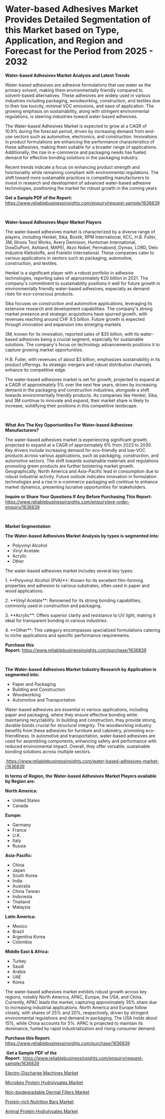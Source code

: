 <p><h1>Water-based Adhesives Market Provides Detailed Segmentation of this Market based on Type, Application, and Region and Forecast for the Period from 2025 - 2032</h1></p><p><strong>Water-based Adhesives Market Analysis and Latest Trends</strong></p>
<p><p>Water-based adhesives are adhesive formulations that use water as the primary solvent, making them environmentally friendly compared to solvent-based alternatives. These adhesives are widely used in various industries including packaging, woodworking, construction, and textiles due to their low toxicity, minimal VOC emissions, and ease of application. The growing emphasis on sustainability, along with stringent environmental regulations, is steering industries toward water-based adhesives.</p><p>The Water-based Adhesives Market is expected to grow at a CAGR of 10.9% during the forecast period, driven by increasing demand from end-use sectors such as automotive, electronics, and construction. Innovations in product formulations are enhancing the performance characteristics of these adhesives, making them suitable for a broader range of applications. Additionally, the rise in e-commerce and packaging needs has fueled demand for effective bonding solutions in the packaging industry. </p><p>Recent trends indicate a focus on enhancing product strength and functionality while remaining compliant with environmental regulations. The shift toward more sustainable practices is compelling manufacturers to invest in research and development of advanced water-based adhesive technologies, positioning the market for robust growth in the coming years.</p></p>
<p><strong>Get a Sample PDF of the Report:&nbsp;</strong> <a href="https://www.reliablebusinessinsights.com/enquiry/request-sample/1636839?utm_campaign=101&utm_medium=2&utm_source=Github&utm_content=ia&utm_term=23032025&utm_id=water-based-adhesives">https://www.reliablebusinessinsights.com/enquiry/request-sample/1636839</a></p>
<p>&nbsp;</p>
<p><strong>Water-based Adhesives Major Market Players</strong></p>
<p><p>The water-based adhesives market is characterized by a diverse range of players, including Henkel, Sika, Bostik, RPM International, KCC, H.B. Fuller, 3M, Illinois Tool Works, Avery Dennison, Huntsman International, DowDuPont, Ashland, MAPEI, Akzo Nobel, Permabond, Dymax, LORD, Delo Industrie Klebstoffe, and Franklin International. These companies cater to various applications in sectors such as packaging, automotive, construction, and textiles.</p><p>Henkel is a significant player with a robust portfolio in adhesive technologies, reporting sales of approximately €20 billion in 2021. The company's commitment to sustainability positions it well for future growth in environmentally friendly water-based adhesives, especially as demand rises for eco-conscious products.</p><p>Sika focuses on construction and automotive applications, leveraging its extensive research and development capabilities. The company's strong market presence and strategic acquisitions have spurred growth, with revenues reaching around CHF 9.5 billion. Future growth is expected through innovation and expansion into emerging markets.</p><p>3M, known for its innovation, reported sales of $35 billion, with its water-based adhesives being a crucial segment, especially for sustainable solutions. The company's focus on technology advancements positions it to capture growing market opportunities.</p><p>H.B. Fuller, with revenues of about $3 billion, emphasizes sustainability in its product offerings. Its strategic mergers and robust distribution channels enhance its competitive edge.</p><p>The water-based adhesives market is set for growth, projected to expand at a CAGR of approximately 5% over the next few years, driven by increasing demand in the packaging and construction industries, alongside a shift towards environmentally friendly products. As companies like Henkel, Sika, and 3M continue to innovate and expand, their market share is likely to increase, solidifying their positions in this competitive landscape.</p></p>
<p>&nbsp;</p>
<p><strong>What Are The Key Opportunities For Water-based Adhesives Manufacturers?</strong></p>
<p><p>The water-based adhesives market is experiencing significant growth, projected to expand at a CAGR of approximately 6% from 2023 to 2030. Key drivers include increasing demand for eco-friendly and low-VOC products across various applications, such as packaging, construction, and automotive sectors. The shift towards sustainable materials and regulations promoting green products are further bolstering market growth. Geographically, North America and Asia-Pacific lead in consumption due to robust industrial activity. Future outlook indicates innovation in formulation technologies and a rise in e-commerce packaging will continue to enhance market dynamics, presenting lucrative opportunities for stakeholders.</p></p>
<p><strong>Inquire or Share Your Questions If Any Before Purchasing This Report:</strong> <a href="https://www.reliablebusinessinsights.com/enquiry/pre-order-enquiry/1636839?utm_campaign=101&utm_medium=2&utm_source=Github&utm_content=ia&utm_term=23032025&utm_id=water-based-adhesives">https://www.reliablebusinessinsights.com/enquiry/pre-order-enquiry/1636839</a></p>
<p>&nbsp;</p>
<p><strong>Market Segmentation</strong></p>
<p><strong>The Water-based Adhesives Market Analysis by types is segmented into:</strong></p>
<p><ul><li>Polyvinyl Alcohol</li><li>Vinyl Acetate</li><li>Acrylic</li><li>Other</li></ul></p>
<p><p>The water-based adhesives market includes several key types: </p><p>1. **Polyvinyl Alcohol (PVA)**: Known for its excellent film-forming properties and adhesion to various substrates, often used in paper and wood applications.</p><p>  </p><p>2. **Vinyl Acetate**: Renowned for its strong bonding capabilities, commonly used in construction and packaging.</p><p>  </p><p>3. **Acrylic**: Offers superior clarity and resistance to UV light, making it ideal for transparent bonding in various industries.</p><p>  </p><p>4. **Other**: This category encompasses specialized formulations catering to niche applications and specific performance requirements.</p></p>
<p><strong>Purchase this Report:&nbsp;</strong><a href="https://www.reliablebusinessinsights.com/purchase/1636839?utm_campaign=101&utm_medium=2&utm_source=Github&utm_content=ia&utm_term=23032025&utm_id=water-based-adhesives">https://www.reliablebusinessinsights.com/purchase/1636839</a></p>
<p>&nbsp;</p>
<p><strong>The Water-based Adhesives Market Industry Research by Application is segmented into:</strong></p>
<p><ul><li>Paper and Packaging</li><li>Building and Construction</li><li>Woodworking</li><li>Automotive and Transportation</li></ul></p>
<p><p>Water-based adhesives are essential in various applications, including paper and packaging, where they ensure effective bonding while maintaining recyclability. In building and construction, they provide strong, durable bonds crucial for structural integrity. The woodworking industry benefits from these adhesives for furniture and cabinetry, promoting eco-friendliness. In automotive and transportation, water-based adhesives are used for assembling components, enhancing safety and performance with reduced environmental impact. Overall, they offer versatile, sustainable bonding solutions across multiple sectors.</p></p>
<p><a href="https://www.reliablebusinessinsights.com/water-based-adhesives-market-r1636839?utm_campaign=101&utm_medium=2&utm_source=Github&utm_content=ia&utm_term=23032025&utm_id=water-based-adhesives">&nbsp;https://www.reliablebusinessinsights.com/water-based-adhesives-market-r1636839</a></p>
<p><strong>In terms of Region, the Water-based Adhesives Market Players available by Region are:</strong></p>
<p>
    <p> <strong> North America: </strong>
        <ul>
            <li>United States</li>
            <li>Canada</li>
        </ul>
        </p> 
    <p> <strong> Europe: </strong>
        <ul>
            <li>Germany</li>
            <li>France</li>
            <li>U.K.</li>
            <li>Italy</li>
            <li>Russia</li>
        </ul>
        </p> 
    <p> <strong> Asia-Pacific: </strong>
        <ul>
            <li>China</li>
            <li>Japan</li>
            <li>South Korea</li>
            <li>India</li>
            <li>Australia</li>
            <li>China Taiwan</li>
            <li>Indonesia</li>
            <li>Thailand</li>
            <li>Malaysia</li>
        </ul>
        </p> 
    <p> <strong> Latin America: </strong>
        <ul>
            <li>Mexico</li>
            <li>Brazil</li>
            <li>Argentina Korea</li>
            <li>Colombia</li>
        </ul>
        </p> 
    <p> <strong> Middle East & Africa: </strong>
        <ul>
            <li>Turkey</li>
            <li>Saudi</li>
            <li>Arabia</li>
            <li>UAE</li>
            <li>Korea</li>
        </ul>
    </p>
    </p>
<p><p>The water-based adhesives market exhibits robust growth across key regions, notably North America, APAC, Europe, the USA, and China. Currently, APAC leads the market, capturing approximately 35% share due to increasing industrial applications. North America and Europe follow closely, with shares of 25% and 20%, respectively, driven by stringent environmental regulations and demand in packaging. The USA holds about 15%, while China accounts for 5%. APAC is projected to maintain its dominance, fueled by rapid industrialization and rising consumer demand.</p></p>
<p><strong>Purchase this Report: </strong><a href="https://www.reliablebusinessinsights.com/purchase/1636839?utm_campaign=101&utm_medium=2&utm_source=Github&utm_content=ia&utm_term=23032025&utm_id=water-based-adhesives">https://www.reliablebusinessinsights.com/purchase/1636839</a></p>
<p>&nbsp;<strong>Get a Sample PDF of the Report:&nbsp;&nbsp;</strong><a href="https://www.reliablebusinessinsights.com/enquiry/request-sample/1636839?utm_campaign=101&utm_medium=2&utm_source=Github&utm_content=ia&utm_term=23032025&utm_id=water-based-adhesives">https://www.reliablebusinessinsights.com/enquiry/request-sample/1636839</a></p>
<p><strong></strong></p>
<p><p><a href="https://github.com/gambokaiohjr/Market-Research-Report-List-1/blob/main/electro-discharge-machines-market.md?utm_campaign=101&utm_medium=2&utm_source=Github&utm_content=ia&utm_term=23032025&utm_id=water-based-adhesives">Electro-Discharge Machines Market</a></p><p><a href="https://github.com/skoppmerlib9/Market-Research-Report-List-1/blob/main/microbes-protein-hydrolysates-market.md?utm_campaign=101&utm_medium=2&utm_source=Github&utm_content=ia&utm_term=23032025&utm_id=water-based-adhesives">Microbes Protein Hydrolysates Market</a></p><p><a href="https://github.com/saimntamiki/Market-Research-Report-List-1/blob/main/non-biodegradable-dermal-fillers-market.md?utm_campaign=101&utm_medium=2&utm_source=Github&utm_content=ia&utm_term=23032025&utm_id=water-based-adhesives">Non-biodegradable Dermal Fillers Market</a></p><p><a href="https://github.com/aijazdeitzbq/Market-Research-Report-List-1/blob/main/protein-rich-nutrition-bars-market.md?utm_campaign=101&utm_medium=2&utm_source=Github&utm_content=ia&utm_term=23032025&utm_id=water-based-adhesives">Protein-rich Nutrition Bars Market</a></p><p><a href="https://github.com/bocksovers0r/Market-Research-Report-List-1/blob/main/animal-protein-hydrolysates-market.md?utm_campaign=101&utm_medium=2&utm_source=Github&utm_content=ia&utm_term=23032025&utm_id=water-based-adhesives">Animal Protein Hydrolysates Market</a></p></p>